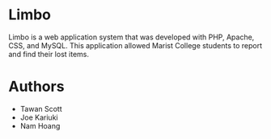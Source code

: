 # Limbo
Limbo is a web application system that was developed with PHP, Apache, CSS, and MySQL. This application allowed Marist College students to report and find their lost items.
# Authors
* Tawan Scott
* Joe Kariuki
* Nam Hoang
